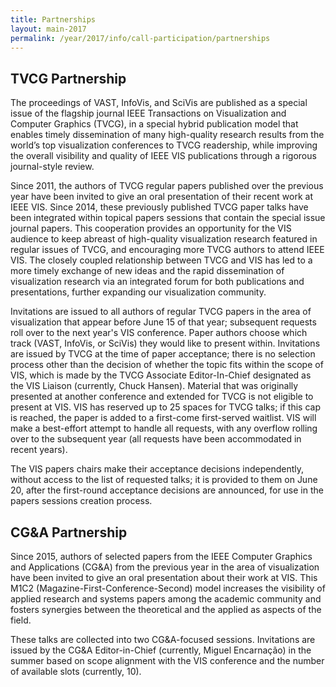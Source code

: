 ```yaml
---
title: Partnerships
layout: main-2017
permalink: /year/2017/info/call-participation/partnerships
---
```


## TVCG Partnership

The proceedings of VAST, InfoVis, and SciVis are published as a special issue of the flagship journal IEEE Transactions on Visualization and Computer Graphics (TVCG), in a special hybrid publication model that enables timely dissemination of many high-quality research results from the world’s top visualization conferences to TVCG readership, while improving the overall visibility and quality of IEEE VIS publications through a rigorous journal-style review. 

Since 2011, the authors of TVCG regular papers published over the previous year have been invited to give an oral presentation of their recent work at IEEE VIS. Since 2014, these previously published TVCG paper talks have been integrated within topical papers sessions that contain the special issue journal papers. This cooperation provides an opportunity for the VIS audience to keep abreast of high-quality visualization research featured in regular issues of TVCG, and encouraging more TVCG authors to attend IEEE VIS. The closely coupled relationship between TVCG and VIS has led to a more timely exchange of new ideas and the rapid dissemination of visualization research via an integrated forum for both publications and presentations, further expanding our visualization community.

Invitations are issued to all authors of regular TVCG papers in the area of visualization that appear before June 15 of that year; subsequent requests roll over to the next year's VIS conference. Paper authors choose which track (VAST, InfoVis, or SciVis) they would like to present within. Invitations are issued by TVCG at the time of paper acceptance; there is no selection process other than the decision of whether the topic fits within the scope of VIS, which is made by the TVCG Associate Editor-In-Chief designated as the VIS Liaison (currently, Chuck Hansen). Material that was originally presented at another conference and extended for TVCG is not eligible to present at VIS. VIS has reserved up to 25 spaces for TVCG talks; if this cap is reached, the paper is added to a first-come first-served waitlist. VIS will make a best-effort attempt to handle all requests, with any overflow rolling over to the subsequent year (all requests have been accommodated in recent years). 

The VIS papers chairs make their acceptance decisions independently, without access to the list of requested talks; it is provided to them on June 20, after the first-round acceptance decisions are announced, for use in the papers sessions creation process. 

## CG&A Partnership
	
Since 2015, authors of selected papers from the IEEE Computer Graphics and Applications (CG&A) from the previous year in the area of visualization have been invited to give an oral presentation about their work at VIS. This M1C2 (Magazine-First-Conference-Second) model increases the visibility of applied research and systems papers among the academic community and fosters synergies between the theoretical and the applied as aspects of the field.

These talks are collected into two CG&A-focused sessions. Invitations are issued by the CG&A Editor-in-Chief (currently, Miguel Encarnação) in the summer based on scope alignment with the VIS conference and the number of available slots (currently, 10). 
